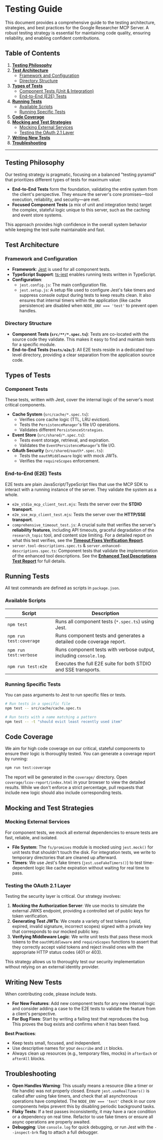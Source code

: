 # Testing Guide

This document provides a comprehensive guide to the testing architecture, strategies, and best practices for the Google Researcher MCP Server. A robust testing strategy is essential for maintaining code quality, ensuring reliability, and enabling confident contributions.

## Table of Contents

1.  [**Testing Philosophy**](#testing-philosophy)
2.  [**Test Architecture**](#test-architecture)
    -   [Framework and Configuration](#framework-and-configuration)
    -   [Directory Structure](#directory-structure)
3.  [**Types of Tests**](#types-of-tests)
    -   [Component Tests (Unit & Integration)](#component-tests)
    -   [End-to-End (E2E) Tests](#end-to-end-e2e-tests)
4.  [**Running Tests**](#running-tests)
    -   [Available Scripts](#available-scripts)
    -   [Running Specific Tests](#running-specific-tests)
5.  [**Code Coverage**](#code-coverage)
6.  [**Mocking and Test Strategies**](#mocking-and-test-strategies)
    -   [Mocking External Services](#mocking-external-services)
    -   [Testing the OAuth 2.1 Layer](#testing-the-oauth-21-layer)
7.  [**Writing New Tests**](#writing-new-tests)
8.  [**Troubleshooting**](#troubleshooting)

---

## Testing Philosophy

Our testing strategy is pragmatic, focusing on a balanced "testing pyramid" that prioritizes different types of tests for maximum value:

-   **End-to-End Tests** form the foundation, validating the entire system from the client's perspective. They ensure the server's core promises—tool execution, reliability, and security—are met.
-   **Focused Component Tests** (a mix of unit and integration tests) target the complex, stateful logic unique to this server, such as the caching and event store systems.

This approach provides high confidence in the overall system behavior while keeping the test suite maintainable and fast.

## Test Architecture

### Framework and Configuration

-   **Framework**: [Jest](https://jestjs.io/) is used for all component tests.
-   **TypeScript Support**: [ts-jest](https://kulshekhar.github.io/ts-jest/) enables running tests written in TypeScript.
-   **Configuration**:
    -   `jest.config.js`: The main configuration file.
    -   `jest.setup.js`: A setup file used to configure Jest's fake timers and suppress console output during tests to keep results clean. It also ensures that internal timers within the application (like cache persistence) are disabled when `NODE_ENV === 'test'` to prevent open handles.

### Directory Structure

-   **Component Tests (`src/**/*.spec.ts`)**: Tests are co-located with the source code they validate. This makes it easy to find and maintain tests for a specific module.
-   **End-to-End Tests (`tests/e2e/`)**: All E2E tests reside in a dedicated top-level directory, providing a clear separation from the application source code.

## Types of Tests

### Component Tests

These tests, written with Jest, cover the internal logic of the server's most critical components.

-   **Cache System** (`src/cache/*.spec.ts`):
    -   Verifies core cache logic (TTL, LRU eviction).
    -   Tests the `PersistenceManager`'s file I/O operations.
    -   Validates different `PersistenceStrategies`.
-   **Event Store** (`src/shared/*.spec.ts`):
    -   Tests event storage, retrieval, and expiration.
    -   Validates the `EventPersistenceManager`'s file I/O.
-   **OAuth Security** (`src/shared/oauth*.spec.ts`):
    -   Tests the `oauthMiddleware` logic with mock JWTs.
    -   Verifies the `requireScopes` enforcement.

### End-to-End (E2E) Tests

E2E tests are plain JavaScript/TypeScript files that use the MCP SDK to interact with a running instance of the server. They validate the system as a whole.

-   `e2e_stdio_mcp_client_test.mjs`: Tests the server over the **STDIO transport**.
-   `e2e_sse_mcp_client_test.mjs`: Tests the server over the **HTTP/SSE transport**.
-   `comprehensive_timeout_test.js`: A crucial suite that verifies the server's **reliability features**, including API timeouts, graceful degradation of the `research_topic` tool, and content size limiting. For a detailed report on what this test verifies, see the [**Timeout Fixes Verification Report**](./testing/timeout-fixes-verification-report.md).
-   `server.tool-descriptions.spec.ts` & `server.enhanced-descriptions.spec.ts`: Component tests that validate the implementation of the enhanced tool descriptions. See the [**Enhanced Tool Descriptions Test Report**](./testing/enhanced-tool-descriptions-test-report.md) for full details.

## Running Tests

All test commands are defined as scripts in `package.json`.

### Available Scripts

| Script                | Description                                                              |
| --------------------- | ------------------------------------------------------------------------ |
| `npm test`            | Runs all component tests (`*.spec.ts`) using Jest.                       |
| `npm run test:coverage` | Runs component tests and generates a detailed code coverage report.      |
| `npm run test:verbose`| Runs component tests with verbose output, including `console.log`.       |
| `npm run test:e2e`    | Executes the full E2E suite for both STDIO and SSE transports.           |

### Running Specific Tests

You can pass arguments to Jest to run specific files or tests.

```bash
# Run tests in a specific file
npm test -- src/cache/cache.spec.ts

# Run tests with a name matching a pattern
npm test -- -t "should evict least recently used item"
```

## Code Coverage

We aim for high code coverage on our critical, stateful components to ensure their logic is thoroughly tested. You can generate a coverage report by running:

```bash
npm run test:coverage
```

The report will be generated in the `coverage/` directory. Open `coverage/lcov-report/index.html` in your browser to view the detailed results. While we don't enforce a strict percentage, pull requests that include new logic should also include corresponding tests.

## Mocking and Test Strategies

### Mocking External Services

For component tests, we mock all external dependencies to ensure tests are fast, reliable, and isolated.

-   **File System**: The `fs/promises` module is mocked using `jest.mock()` for unit tests that shouldn't touch the disk. For integration tests, we write to temporary directories that are cleaned up afterward.
-   **Timers**: We use Jest's fake timers (`jest.useFakeTimers()`) to test time-dependent logic like cache expiration without waiting for real time to pass.

### Testing the OAuth 2.1 Layer

Testing the security layer is critical. Our strategy involves:

1.  **Mocking the Authorization Server**: We use mocks to simulate the external JWKS endpoint, providing a controlled set of public keys for token verification.
2.  **Generating Test JWTs**: We create a variety of test tokens (valid, expired, invalid signature, incorrect scopes) signed with a private key that corresponds to our mocked public key.
3.  **Verifying Middleware Logic**: We write unit tests that pass these mock tokens to the `oauthMiddleware` and `requireScopes` functions to assert that they correctly accept valid tokens and reject invalid ones with the appropriate HTTP status codes (401 or 403).

This strategy allows us to thoroughly test our security implementation without relying on an external identity provider.

## Writing New Tests

When contributing code, please include tests.

-   **For New Features**: Add new component tests for any new internal logic and consider adding a case to the E2E tests to validate the feature from a client's perspective.
-   **For Bug Fixes**: Start by writing a failing test that reproduces the bug. This proves the bug exists and confirms when it has been fixed.

**Best Practices**:
-   Keep tests small, focused, and independent.
-   Use descriptive names for your `describe` and `it` blocks.
-   Always clean up resources (e.g., temporary files, mocks) in `afterEach` or `afterAll` blocks.

## Troubleshooting

-   **Open Handles Warning**: This usually means a resource (like a timer or file handle) was not properly closed. Ensure `jest.useRealTimers()` is called after using fake timers, and check that all asynchronous operations have completed. The `NODE_ENV === 'test'` check in our core components helps prevent this by disabling periodic background tasks.
-   **Flaky Tests**: If a test passes inconsistently, it may have a race condition or a dependency on real time. Refactor to use fake timers or ensure all async operations are properly awaited.
-   **Debugging**: Use `console.log` for quick debugging, or run Jest with the `--inspect-brk` flag to attach a full debugger.

